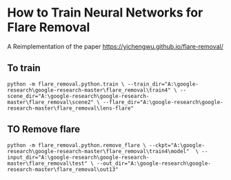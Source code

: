 # How to Train Neural Networks for Flare Removal

A Reimplementation of the paper https://yichengwu.github.io/flare-removal/

## To train
``python -m flare_removal.python.train \ --train_dir="A:\google-research\google-research-master\flare_removal\train4" \ --scene_dir="A:\google-research\google-research-master\flare_removal\scene2" \ --flare_dir="A:\google-research\google-research-master\flare_removal\lens-flare"``

## TO Remove flare
``python -m flare_removal.python.remove_flare \ --ckpt="A:\google-research\google-research-master\flare_removal\train4\model"  \ --input_dir="A:\google-research\google-research-master\flare_removal\test" \ --out_dir="A:\google-research\google-research-master\flare_removal\out13"``
